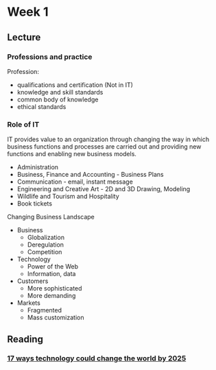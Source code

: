 # Week 1
## Lecture
### Professions and practice
Profession:
- qualifications and certification (Not in IT)
- knowledge and skill standards
- common body of knowledge
- ethical standards


### Role of IT

IT provides value to an organization through changing the way in which business functions and processes are carried out and providing new functions and enabling new business models.

- Administration
- Business, Finance and Accounting - Business Plans
- Communication - email, instant message
- Engineering and Creative Art - 2D and 3D Drawing, Modeling
- Wildlife and Tourism and Hospitality
- Book tickets

Changing Business Landscape
- Business
  - Globalization
  - Deregulation
  - Competition
- Technology
  - Power of the Web
  - Information, data
- Customers
  - More sophisticated
  - More demanding
- Markets
  - Fragmented
  - Mass customization


## Reading
### [17 ways technology could change the world by 2025](https://www.weforum.org/agenda/2020/06/17-predictions-for-our-world-in-2025/)
